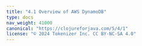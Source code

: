 ```yaml
---
title: "4.1 Overview of AWS DynamoDB"
type: docs
nav_weight: 41000
canonical: "https://clojureforjava.com/5/4/1"
license: "© 2024 Tokenizer Inc. CC BY-NC-SA 4.0"
---
```

